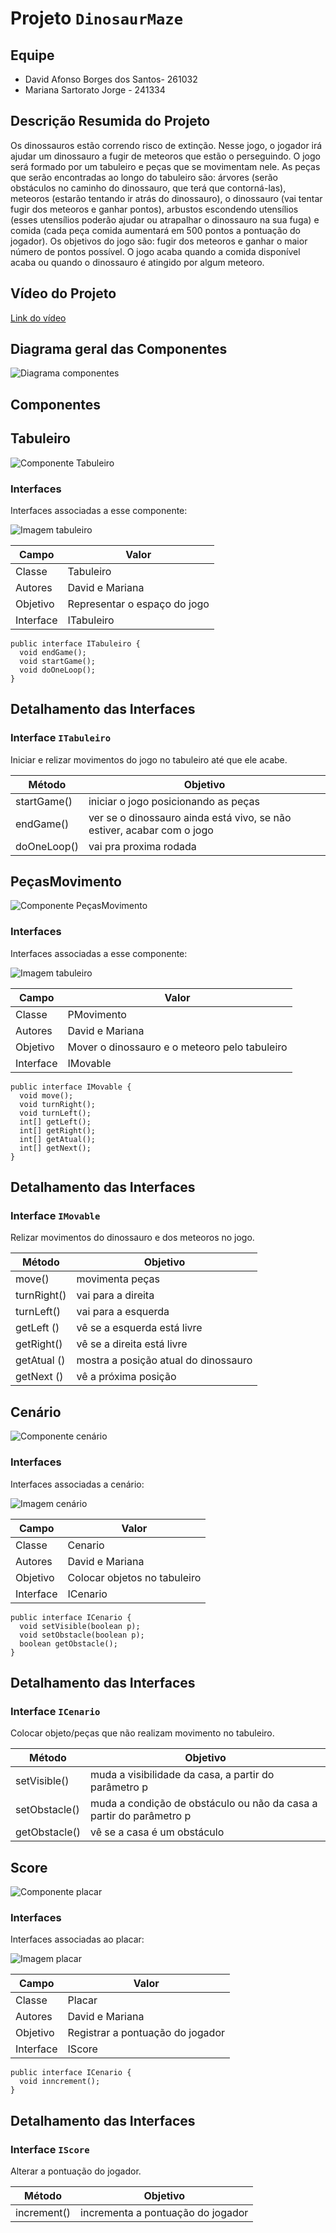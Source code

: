 # Projeto `DinosaurMaze`

## Equipe
* David Afonso Borges dos Santos- 261032
* Mariana Sartorato Jorge - 241334

## Descrição Resumida do Projeto
Os dinossauros estão correndo risco de extinção. Nesse jogo, o jogador irá ajudar um dinossauro a fugir de meteoros que estão o perseguindo. O jogo será formado por um tabuleiro e peças que se movimentam nele. As peças que serão encontradas ao longo do tabuleiro são: árvores (serão obstáculos no caminho do dinossauro, que terá que contorná-las), meteoros (estarão tentando ir atrás do dinossauro), o dinossauro (vai tentar fugir dos meteoros e ganhar pontos), arbustos escondendo utensílios (esses utensílios poderão ajudar ou atrapalhar o dinossauro na sua fuga) e comida (cada peça comida aumentará em 500 pontos a pontuação do jogador). Os objetivos do jogo são: fugir dos meteoros e ganhar o maior número de pontos possível. O jogo acaba quando a comida disponível acaba ou quando o dinossauro é atingido por algum meteoro.

## Vídeo do Projeto
[Link do vídeo](https://www.youtube.com/watch?v=qXy4wn0Sr80)

## Diagrama geral das Componentes

![Diagrama componentes](Componentes.png)

## Componentes

## Tabuleiro

![Componente Tabuleiro](TabuleiroC.png)

### Interfaces

Interfaces associadas a esse componente:

![Imagem tabuleiro](tabuleiro.png)

Campo | Valor
----- | -----
Classe | Tabuleiro
Autores | David e Mariana
Objetivo | Representar o espaço do jogo
Interface | ITabuleiro
~~~
public interface ITabuleiro {
  void endGame();
  void startGame();
  void doOneLoop();
}
~~~

## Detalhamento das Interfaces

### Interface `ITabuleiro`
Iniciar e relizar movimentos do jogo no tabuleiro até que ele acabe.

Método | Objetivo
-------| --------
startGame() | iniciar o jogo posicionando as peças
endGame()| ver se o dinossauro ainda está vivo, se não estiver, acabar com o jogo
doOneLoop() | vai pra proxima rodada

## PeçasMovimento

![Componente PeçasMovimento](MoverC.png)

### Interfaces

Interfaces associadas a esse componente:

![Imagem tabuleiro](mover.png)

Campo | Valor
----- | -----
Classe | PMovimento
Autores | David e Mariana
Objetivo | Mover o dinossauro e o meteoro pelo tabuleiro
Interface | IMovable
~~~
public interface IMovable {
  void move();
  void turnRight();
  void turnLeft();
  int[] getLeft();
  int[] getRight();
  int[] getAtual();
  int[] getNext();
}
~~~

## Detalhamento das Interfaces

### Interface `IMovable`
Relizar movimentos do dinossauro e dos meteoros no jogo.

Método | Objetivo
-------| --------
move() | movimenta peças
turnRight()| vai para a direita
turnLeft() | vai para a esquerda
getLeft () | vê se a esquerda está livre
getRight() | vê se a direita está livre
getAtual () | mostra a posição atual do dinossauro
getNext () | vê a próxima posição 

## Cenário

![Componente cenário](CenarioC.png)

### Interfaces 

Interfaces associadas a cenário:

![Imagem cenário](cenario.png)

Campo | Valor
----- | -----
Classe | Cenario
Autores | David e Mariana
Objetivo | Colocar objetos no tabuleiro
Interface | ICenario
~~~
public interface ICenario {
  void setVisible(boolean p);
  void setObstacle(boolean p);
  boolean getObstacle();
}
~~~

## Detalhamento das Interfaces

### Interface `ICenario`
Colocar objeto/peças que não realizam movimento no tabuleiro.

Método | Objetivo
-------| --------
setVisible() | muda a visibilidade da casa, a partir do parâmetro p 
setObstacle() | muda a condição de obstáculo ou não da casa a partir do parâmetro p
getObstacle() | vê se a casa é um obstáculo  

## Score

![Componente placar](placarC.png)

### Interfaces 

Interfaces associadas ao placar:

![Imagem placar](pontos.png)

Campo | Valor
----- | -----
Classe | Placar
Autores | David e Mariana
Objetivo | Registrar a pontuação do jogador
Interface | IScore
~~~
public interface ICenario {
  void inncrement();
}
~~~

## Detalhamento das Interfaces

### Interface `IScore`
Alterar a pontuação do jogador.

Método | Objetivo
-------| --------
increment() | incrementa a pontuação do jogador  


